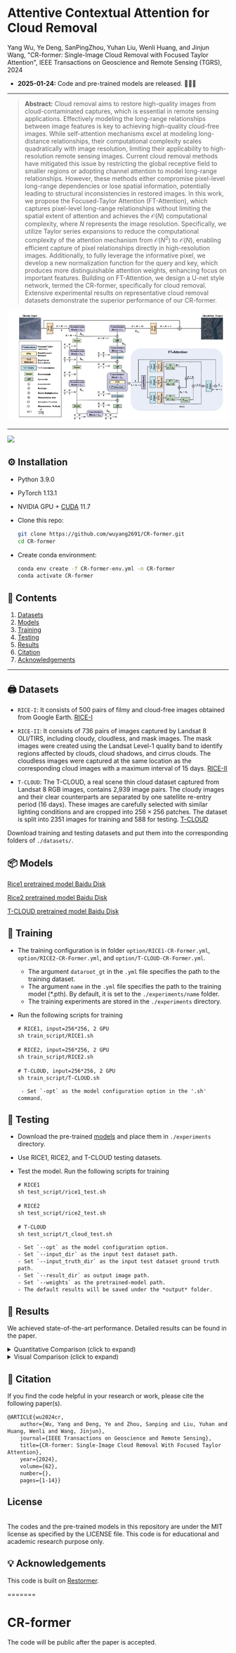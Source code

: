 # Attentive Contextual Attention for Cloud Removal

Yang Wu, Ye Deng, SanPingZhou, Yuhan Liu, Wenli Huang, and Jinjun Wang, "CR-former: Single-Image Cloud Removal with Focused Taylor Attention", IEEE Transactions on Geoscience and Remote Sensing (TGRS), 2024

<!-- <!-- #### 🔥🔥🔥 News -->

- **2025-01-24:** Code and pre-trained models are released. 🎊🎊🎊 

---

> **Abstract:** Cloud removal aims to restore high-quality images from cloud-contaminated captures, which is essential in remote sensing applications. Effectively modeling the long-range relationships between image features is key to achieving high-quality cloud-free images. While self-attention mechanisms excel at modeling long-distance relationships, their computational complexity scales quadratically with image resolution, limiting their applicability to high-resolution remote sensing images. Current cloud removal methods have mitigated this issue by restricting the global receptive field to smaller regions or adopting channel attention to model long-range relationships. However, these methods either compromise pixel-level long-range dependencies or lose spatial information, potentially leading to structural inconsistencies in restored images. In this work, we propose the Focused-Taylor Attention (FT-Attention), which captures pixel-level long-range relationships without limiting the spatial extent of attention and achieves the $\mathcal{O}(N)$ computational complexity, where $N$ represents the image resolution. Specifically, we utilize Taylor series expansions to reduce the computational complexity of the attention mechanism from $\mathcal{O}(N^2)$ to $\mathcal{O}(N)$, enabling efficient capture of pixel relationships directly in high-resolution images. Additionally, to fully leverage the informative pixel, we develop a new normalization function for the query and key, which produces more distinguishable attention weights, enhancing focus on important features. Building on FT-Attention, we design a U-net style network, termed the CR-former, specifically for cloud removal. Extensive experimental results on representative cloud removal datasets demonstrate the superior performance of our CR-former.

![](figs/framework.png)


---

![](figs/Figure1.png)

## ⚙️ Installation

- Python 3.9.0

- PyTorch 1.13.1

- NVIDIA GPU + [CUDA](https://developer.nvidia.com/cuda-downloads) 11.7

- Clone this repo:

  ```bash
  git clone https://github.com/wuyang2691/CR-former.git
  cd CR-former
  ```

- Create conda environment:

  ```bash
  conda env create -f CR-former-env.yml -n CR-former
  conda activate CR-former 
  ```



## 🔗 Contents

1. [Datasets](#datasets)
1. [Models](#models)
1. [Training](#training)
1. [Testing](#testing)
1. [Results](#results)
1. [Citation](#citation)
1. [Acknowledgements](#acknowledgements)

---



## <a name="datasets"></a>🖨️ Datasets
- ```RICE-I```: It consists of 500 pairs of filmy and cloud-free images obtained from Google Earth. 
[RICE-I](https://github.com/BUPTLdy/RICE_DATASET)

- ```RICE-II```: It consists of 736 pairs of images captured by Landsat 8 OLI/TIRS, including cloudy, cloudless, and mask images. The mask images were created using the Landsat Level-1 quality band to identify regions affected by clouds, cloud shadows, and cirrus clouds. The cloudless images were captured at the same location as the corresponding cloud images with a maximum interval of 15 days. [RICE-II](https://github.com/BUPTLdy/RICE_DATASET)

- ```T-CLOUD```: The T-CLOUD, a real scene thin cloud dataset captured from Landsat 8 RGB images, contains 2,939 image pairs. The cloudy images and their clear counterparts are separated by one satellite re-entry period (16 days). These images are carefully selected with similar lighting conditions and are cropped into $256 \times 256$ patches. The dataset is split into 2351 images for training and 588 for testing. 
[T-CLOUD](https://github.com/haidong-Ding/Cloud-Removal)


Download training and testing datasets and put them into the corresponding folders of `./datasets/`.



## <a name="models"></a>📦 Models

[Rice1 pretrained model Baidu Disk](https://pan.baidu.com/s/11b6KY2ppR1D7z7ryw3d77A?pwd=3q2m)

[Rice2 pretrained  model Baidu Disk](https://pan.baidu.com/s/1IrN174Qj1OQMGP6cshl7Ig?pwd=77ci)

[T-CLOUD pretrained model Baidu Disk](https://pan.baidu.com/s/1G14XmcsV2BAq6NJOXLxmtA?pwd=aeaq)


## <a name="training"></a>🔧 Training
- The training configuration is in folder `option/RICE1-CR-Former.yml`,  `option/RICE2-CR-Former.yml`, and `option/T-CLOUD-CR-Former.yml`.

    - The argument `dataroot_gt` in the `.yml` file specifies the path to the training dataset.
    - The argument `name` in the `.yml` file specifies the path to the training model (*.pth). By default, it is set to the `./experiments/name` folder.
    - The training experiments are stored in the `./experiments` directory.

- Run the following scripts for training
  ```shell
  # RICE1, input=256*256, 2 GPU
  sh train_script/RICE1.sh
  
  # RICE2, input=256*256, 2 GPU
  sh train_script/RICE2.sh

  # T-CLOUD, input=256*256, 2 GPU
  sh train_script/T-CLOUD.sh
  ```
  ```
   - Set `-opt` as the model configuration option in the '.sh' command.
  ```
 
## <a name="testing"></a>🔨 Testing
- Download the pre-trained [models](https://pan.baidu.com/s/1l7qnrCNAB3ukGENJYA35SA?pwd=9eqw) and place them in `./experiments` directory.

- Use RICE1, RICE2, and T-CLOUD testing datasets.

- Test the model. 
Run the following scripts for training
  ```shell
  # RICE1
  sh test_script/rice1_test.sh

  # RICE2
  sh test_script/rice2_test.sh

  # T-CLOUD
  sh test_script/t_cloud_test.sh
  ```
  ```
  - Set `--opt` as the model configuration option.
  - Set `--input_dir` as the input test dataset path.
  - Set `--input_truth_dir` as the input test dataset ground truth path.
  - Set `--result_dir` as output image path.
  - Set `--weights` as the pretrained-model path.
  - The default results will be saved under the *output* folder.
  ```

## <a name="results"></a>🔎 Results

We achieved state-of-the-art performance. Detailed results can be found in the paper.

<details>
<summary>Quantitative Comparison (click to expand)</summary>

- results in Table I of the main paper

<p align="center">
  <img width="900" src="figs/results.png">
</p>

</details>

<details>
<summary>Visual Comparison (click to expand)</summary>

- results in Figure 1 of the main paper

<p align="center">
  <img width="900" src="figs/main_vis.png">
</p>


</details>



## <a name="citation"></a>📎 Citation

If you find the code helpful in your research or work, please cite the following paper(s).

```
@ARTICLE{wu2024cr,
	author={Wu, Yang and Deng, Ye and Zhou, Sanping and Liu, Yuhan and Huang, Wenli and Wang, Jinjun},
	journal={IEEE Transactions on Geoscience and Remote Sensing}, 
	title={CR-former: Single-Image Cloud Removal With Focused Taylor Attention}, 
	year={2024},
	volume={62},
	number={},
	pages={1-14}}
```

## License
<br />
The codes and the pre-trained models in this repository are under the MIT license as specified by the LICENSE file.
This code is for educational and academic research purpose only.

## <a name="acknowledgements"></a>💡 Acknowledgements

This code is built on [Restormer](https://github.com/swz30/Restormer).

=======
# CR-former
The code will be public after the paper is accepted.
